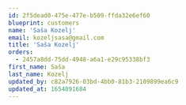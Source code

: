 ```yaml
---
id: 2f5dead0-475e-477e-b509-ffda32e6ef60
blueprint: customers
name: 'Saša Kozelj'
email: kozeljsasa@gmail.com
title: 'Saša Kozelj'
orders:
  - 2457a8dd-75dd-4948-a6a1-e29c95338bf3
first_name: Saša
last_name: Kozelj
updated_by: c82a7926-03bd-4bb0-81b3-2109899ea6c9
updated_at: 1654091684
---
```

